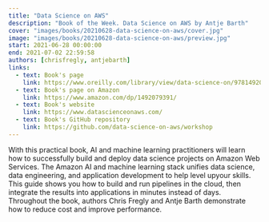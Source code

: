 ```yaml
---
title: "Data Science on AWS"
description: "Book of the Week. Data Science on AWS by Antje Barth"
cover: "images/books/20210628-data-science-on-aws/cover.jpg"
image: "images/books/20210628-data-science-on-aws/preview.jpg"
start: 2021-06-28 00:00:00
end: 2021-07-02 22:59:58
authors: [chrisfregly, antjebarth]
links: 
  - text: Book's page
    link: https://www.oreilly.com/library/view/data-science-on/9781492079385/
  - text: Book's page on Amazon
    link: https://www.amazon.com/dp/1492079391/
  - text: Book's website
    link: https://www.datascienceonaws.com/
  - text: Book's GitHub repository
    link: https://github.com/data-science-on-aws/workshop
---
```


With this practical book, AI and machine learning practitioners will learn how to successfully
build and deploy data science projects on Amazon Web Services. The Amazon AI and machine learning
stack unifies data science, data engineering, and application development to help level upyour skills.
This guide shows you how to build and run pipelines in the cloud, then integrate the results into
applications in minutes instead of days. Throughout the book, authors Chris Fregly and Antje Barth
demonstrate how to reduce cost and improve performance.

